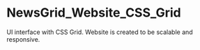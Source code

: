 # NewsGrid_Website_CSS_Grid
UI interface with CSS Grid. Website is created to be scalable and responsive.
